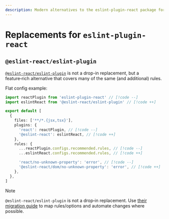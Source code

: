 ```yaml
---
description: Modern alternatives to the eslint-plugin-react package for React/JSX-specific linting rules
---
```


# Replacements for `eslint-plugin-react`

## `@eslint-react/eslint-plugin`

[`@eslint-react/eslint-plugin`](https://github.com/Rel1cx/eslint-react) is not a drop-in replacement, but a feature‑rich alternative that covers many of the same (and additional) rules.

Flat config example:

```ts
import reactPlugin from 'eslint-plugin-react' // [!code --]
import eslintReact from '@eslint-react/eslint-plugin' // [!code ++]

export default [
  {
    files: ['**/*.{jsx,tsx}'],
    plugins: {
      'react': reactPlugin, // [!code --]
      '@eslint-react': eslintReact, // [!code ++]
    },
    rules: {
      ...reactPlugin.configs.recommended.rules, // [!code --]
      ...eslintReact.configs.recommended.rules, // [!code ++]

      'react/no-unknown-property': 'error', // [!code --]
      '@eslint-react/dom/no-unknown-property': 'error', // [!code ++]
    },
  },
]
```

> [!NOTE]
> `@eslint-react/eslint-plugin` is not a drop‑in replacement. Use [their migration guide](https://eslint-react.xyz/docs/migration) to map rules/options and automate changes where possible.
